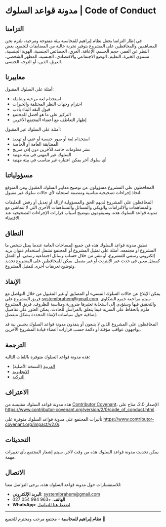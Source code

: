 # مدونة قواعد السلوك | Code of Conduct

## التزامنا

في إطار التزامنا بجعل نظام إبراهيم للمحاسبة بيئة مفتوحة ومرحبة، نلتزم نحن المساهمين والمحافظين على المشروع بتوفير تجربة خالية من المضايقات للجميع، بغض النظر عن العمر، حجم الجسم، الإعاقة، العرق، الخصائص الجنسية، الهوية الجنسية، مستوى الخبرة، التعليم، الوضع الاجتماعي والاقتصادي، الجنسية، المظهر الشخصي، العرق، الدين، أو التوجه الجنسي.

## معاييرنا

أمثلة على السلوك المقبول:

- استخدام لغة مرحبة وشاملة
- احترام وجهات النظر المختلفة والخبرات
- قبول النقد البناء بأدب
- التركيز على ما هو أفضل للمجتمع
- إظهار التعاطف مع أعضاء المجتمع الآخرين

أمثلة على السلوك غير المقبول:

- استخدام لغة أو صور جنسية أو عنف أو تهديد
- المضايقة العامة أو الخاصة
- نشر معلومات خاصة للآخرين دون إذن صريح
- السلوك غير المهني في بيئة مهنية
- أي سلوك آخر يمكن اعتباره غير مناسب في بيئة مهنية

## مسؤولياتنا

المحافظون على المشروع مسؤولون عن توضيح معايير السلوك المقبول ومن المتوقع اتخاذ إجراءات تصحيحية مناسبة ومنصفة استجابة لأي حالات سلوك غير مقبول.

المحافظون على المشروع لديهم الحق والمسؤولية لإزالة أو تعديل أو رفض التعليقات والمساهمات والالتزامات والويكي والمسائل والمساهمات الأخرى التي لا تتماشى مع مدونة قواعد السلوك هذه، وسيقومون بتوضيح أسباب قرارات الإجراءات التصحيحية عند الاقتضاء.

## النطاق

تطبق مدونة قواعد السلوك هذه في جميع المساحات العامة عندما يمثل شخص ما المشروع أو مجتمعه. أمثلة على تمثيل المشروع أو المجتمع تشمل استخدام عنوان بريد إلكتروني رسمي للمشروع، أو نشر من خلال حساب وسائل اجتماعية رسمي، أو العمل كممثل معين في حدث عبر الإنترنت أو غير متصل. يمكن للمحافظين على المشروع تحديد وتوضيح تعريفات أخرى لتمثيل المشروع.

## الإنفاذ

يمكن الإبلاغ عن حالات السلوك المسيء أو المضايق أو غير المقبول من خلال التواصل مع فريق المشروع على systemibrahem@gmail.com. سيتم مراجعة جميع الشكاوى والتحقيق فيها وستؤدي إلى استجابة تعتبرها ضرورية ومناسبة للظروف. فريق المشروع ملزم بالحفاظ على السرية فيما يتعلق بالمراسل للحادث. يمكن العثور على تفاصيل إضافية حول سياسات الإنفاذ المحددة بشكل منفصل.

المحافظون على المشروع الذين لا يتبعون أو ينفذون مدونة قواعد السلوك بحسن نية قد يواجهون عواقب مؤقتة أو دائمة حسب قرارات أعضاء قيادة المشروع الآخرين.

## الترجمة

هذه مدونة قواعد السلوك متوفرة باللغات التالية:

- [العربية](CODE_OF_CONDUCT.md) (النسخة الأصلية)
- [الإنجليزية](CODE_OF_CONDUCT.en.md)
- [التركية](CODE_OF_CONDUCT.tr.md)

## الاعتراف

هذه مدونة قواعد السلوك مقتبسة من [Contributor Covenant](https://www.contributor-covenant.org)، الإصدار 2.0، متاح على https://www.contributor-covenant.org/version/2/0/code_of_conduct.html.

تأثيرات المجتمع على مدونة قواعد السلوك متوفرة على https://www.contributor-covenant.org/impact/v2.0/.

## التحديثات

يمكن تحديث مدونة قواعد السلوك هذه من وقت لآخر. سيتم إشعار المجتمع بأي تغييرات مهمة.

## الاتصال

للاستفسارات حول مدونة قواعد السلوك هذه، يرجى التواصل معنا:

- **البريد الإلكتروني**: systemibrahem@gmail.com
- **الهاتف**: +963 994 054 027
- **WhatsApp**: [اضغط هنا للتواصل](https://wa.me/963994054027)

---

**نظام إبراهيم للمحاسبة** - مجتمع مرحب ومحترم للجميع 🤝

